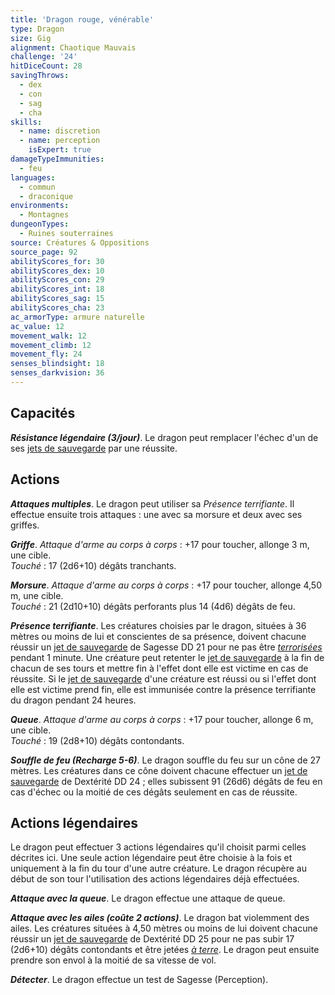 ```yaml
---
title: 'Dragon rouge, vénérable'
type: Dragon
size: Gig
alignment: Chaotique Mauvais
challenge: '24'
hitDiceCount: 28
savingThrows:
  - dex
  - con
  - sag
  - cha
skills:
  - name: discretion
  - name: perception
    isExpert: true
damageTypeImmunities:
  - feu
languages:
  - commun
  - draconique
environments:
  - Montagnes
dungeonTypes:
  - Ruines souterraines
source: Créatures & Oppositions
source_page: 92
abilityScores_for: 30
abilityScores_dex: 10
abilityScores_con: 29
abilityScores_int: 18
abilityScores_sag: 15
abilityScores_cha: 23
ac_armorType: armure naturelle
ac_value: 12
movement_walk: 12
movement_climb: 12
movement_fly: 24
senses_blindsight: 18
senses_darkvision: 36
---
```

## Capacités
_**Résistance légendaire (3/jour)**_. Le dragon peut remplacer l'échec d'un de ses [jets de sauvegarde](/utiliser-les-caracteristiques/#jets-de-sauvegarde) par une réussite.

## Actions
_**Attaques multiples**_. Le dragon peut utiliser sa _Présence terrifiante_. Il effectue ensuite trois attaques : une avec sa morsure et deux avec ses griffes.

_**Griffe**_. _Attaque d'arme au corps à corps_ : +17 pour toucher, allonge 3 m, une cible.  
_Touché_ : 17 (2d6+10) dégâts tranchants.

_**Morsure**_. _Attaque d'arme au corps à corps_ : +17 pour toucher, allonge 4,50 m, une cible.  
_Touché_ : 21 (2d10+10) dégâts perforants plus 14 (4d6) dégâts de feu.

_**Présence terrifiante**_. Les créatures choisies par le dragon, situées à 36 mètres ou moins de lui et conscientes de sa présence, doivent chacune réussir un [jet de sauvegarde](/utiliser-les-caracteristiques/#jets-de-sauvegarde) de Sagesse DD 21 pour ne pas être [_terrorisées_](/gerer-la-sante-du-personnage/#terrorise) pendant 1 minute. Une créature peut retenter le [jet de sauvegarde](/utiliser-les-caracteristiques/#jets-de-sauvegarde) à la fin de chacun de ses tours et mettre fin à l'effet dont elle est victime en cas de réussite. Si le [jet de sauvegarde](/utiliser-les-caracteristiques/#jets-de-sauvegarde) d'une créature est réussi ou si l'effet dont elle est victime prend fin, elle est immunisée contre la présence terrifiante du dragon pendant 24 heures.

_**Queue**_. _Attaque d'arme au corps à corps_ : +17 pour toucher, allonge 6 m, une cible.  
_Touché_ : 19 (2d8+10) dégâts contondants.

_**Souffle de feu (Recharge 5-6)**_. Le dragon souffle du feu sur un cône de 27 mètres. Les créatures dans ce cône doivent chacune effectuer un [jet de sauvegarde](/utiliser-les-caracteristiques/#jets-de-sauvegarde) de Dextérité DD 24 ; elles subissent 91 (26d6) dégâts de feu en cas d'échec ou la moitié de ces dégâts seulement en cas de réussite.

## Actions légendaires
Le dragon peut effectuer 3 actions légendaires qu'il choisit parmi celles décrites ici. Une seule action légendaire peut être choisie à la fois et uniquement à la fin du tour d'une autre créature. Le dragon récupère au début de son tour l'utilisation des actions légendaires déjà effectuées.

_**Attaque avec la queue**_. Le dragon effectue une attaque de queue.

_**Attaque avec les ailes (coûte 2 actions)**_. Le dragon bat violemment des ailes. Les créatures situées à 4,50 mètres ou moins de lui doivent chacune réussir un [jet de sauvegarde](/utiliser-les-caracteristiques/#jets-de-sauvegarde) de Dextérité DD 25 pour ne pas subir 17 (2d6+10) dégâts contondants et être jetées [_à terre_](/gerer-la-sante-du-personnage/#a-terre). Le dragon peut ensuite prendre son envol à la moitié de sa vitesse de vol.

_**Détecter**_. Le dragon effectue un test de Sagesse (Perception).
